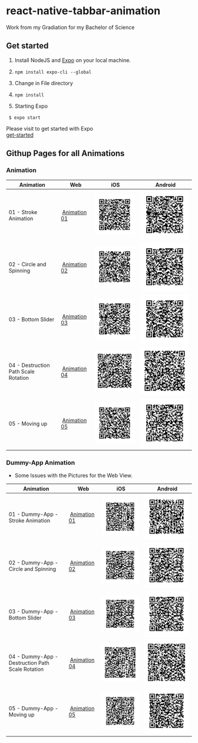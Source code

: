 # react-native-tabbar-animation

Work from my Gradiation for my Bachelor of Science

## Get started

1. Install NodeJS and [Expo](https://expo.io/learn) on your local machine.

2. ``` npm install expo-cli --global ```

2. Change in File directory

3. ```npm install``` 

4. Starting Expo 
```
 $ expo start
```

Please visit to get started with Expo  
[get-started](https://docs.expo.io/versions/v36.0.0/get-started/installation/) 


## Githup Pages for all Animations

### Animation

| Animation | Web | iOS | Android |
|---|---|---|---|
| 01 - Stroke Animation | [Animation 01](https://benediktgrether.github.io/react-native-tabbar-animation/ii-Tab-Bar-Animation/01_Stroke-Animation-Animation-01/web-build/index.html) | ![ 01 - iOS](https://github.com/benediktgrether/react-native-tabbar-animation/blob/master/ii-Tab-Bar-Animation/01_Stroke-Animation-Animation-01/dist/01_ani_iPhone_code.png "01 - iOS") | ![ 01 - Android](https://github.com/benediktgrether/react-native-tabbar-animation/blob/master/ii-Tab-Bar-Animation/01_Stroke-Animation-Animation-01/dist/01_ani_android_code.png "01 - Android") |
| 02 - Circle and Spinning | [Animation 02](https://benediktgrether.github.io/react-native-tabbar-animation/ii-Tab-Bar-Animation/02_Circles-and-Spinning-Animation02/web-build/index.html) | ![ 02 - iOS](https://github.com/benediktgrether/react-native-tabbar-animation/blob/master/ii-Tab-Bar-Animation/02_Circles-and-Spinning-Animation02/dist/02_ani_iPhone_code.png "02 - iOS") | ![ 02 - Android](https://github.com/benediktgrether/react-native-tabbar-animation/blob/master/ii-Tab-Bar-Animation/02_Circles-and-Spinning-Animation02/dist/02_ani_android_code.png "02 - Android") |
| 03 - Bottom Slider | [Animation 03](https://benediktgrether.github.io/react-native-tabbar-animation/ii-Tab-Bar-Animation/03-Bottom-Slide-Animation-Animation03/web-build/index.html) | ![ 03 - iOS](https://github.com/benediktgrether/react-native-tabbar-animation/blob/master/ii-Tab-Bar-Animation/03-Bottom-Slide-Animation-Animation03/dist/03_ani_iPhone_code.png "03 - iOS") | ![ 03 - Android](https://github.com/benediktgrether/react-native-tabbar-animation/blob/master/ii-Tab-Bar-Animation/03-Bottom-Slide-Animation-Animation03/dist/03_ani_android_code.png "03 - Android") |
| 04 - Destruction Path Scale Rotation | [Animation 04](https://benediktgrether.github.io/react-native-tabbar-animation/ii-Tab-Bar-Animation/04-Destruction-Path-Scale-Rotate-Animation-Animation04/web-build/index.html) | ![ 04 - iOS](https://github.com/benediktgrether/react-native-tabbar-animation/blob/master/ii-Tab-Bar-Animation/04-Destruction-Path-Scale-Rotate-Animation-Animation04/dist/04_ani_iPhone_code.png "04 - iOS") | ![ 04 - Android](https://github.com/benediktgrether/react-native-tabbar-animation/blob/master/ii-Tab-Bar-Animation/04-Destruction-Path-Scale-Rotate-Animation-Animation04/dist/04_ani_android_code.png "04 - Android") |
| 05 - Moving up | [Animation 05](https://benediktgrether.github.io/react-native-tabbar-animation/ii-Tab-Bar-Animation/05-Moving-Up-Animation-Animation05/web-build/index.html) | ![ 05 - iOS](https://github.com/benediktgrether/react-native-tabbar-animation/blob/master/ii-Tab-Bar-Animation/05-Moving-Up-Animation-Animation05/dist/05_ani_iPhone_code.png "05 - iOS") | ![ 05 - Android](https://github.com/benediktgrether/react-native-tabbar-animation/blob/master/ii-Tab-Bar-Animation/05-Moving-Up-Animation-Animation05/dist/05_ani_android_code.png "05 - Android") |


### Dummy-App Animation

* Some Issues with the Pictures for the Web View.

| Animation | Web | iOS | Android |
|---|---|---|---|
| 01 - Dummy-App - Stroke Animation | [Animation 01](https://benediktgrether.github.io/react-native-tabbar-animation/iii-Dummy-App/01_Dummy_App_Stroke-Animation-Animation-01/web-build/index.html) | ![ 01 - iOS](https://github.com/benediktgrether/react-native-tabbar-animation/blob/master/iii-Dummy-App/01_Dummy_App_Stroke-Animation-Animation-01/dist/dummy_01_ani_iPhone_code.png "01 - iOS") | ![ 01 - Android](https://github.com/benediktgrether/react-native-tabbar-animation/blob/master/iii-Dummy-App/01_Dummy_App_Stroke-Animation-Animation-01/dist/dummy_01_ani_android_code.png "01 - Android") |
| 02 - Dummy-App - Circle and Spinning | [Animation 02](https://benediktgrether.github.io/react-native-tabbar-animation/iii-Dummy-App/02_Dummy_App_Circles-and-Spinning-Animation02/web-build/index.html) | ![ 02 - iOS](https://github.com/benediktgrether/react-native-tabbar-animation/blob/master/iii-Dummy-App/02_Dummy_App_Circles-and-Spinning-Animation02/dist/dummy_02_ani_iPhone_code.png "02 - iOS") | ![ 02 - Android](https://github.com/benediktgrether/react-native-tabbar-animation/blob/master/iii-Dummy-App/02_Dummy_App_Circles-and-Spinning-Animation02/dist/dummy_02_ani_android_code.png "02 - Android") |
| 03 - Dummy-App - Bottom Slider | [Animation 03](https://benediktgrether.github.io/react-native-tabbar-animation/iii-Dummy-App/03_Dummy_App_Bottom-Slide-Animation-Animation03/web-build/index.html) | ![ 03 - iOS](https://github.com/benediktgrether/react-native-tabbar-animation/blob/master/iii-Dummy-App/03_Dummy_App_Bottom-Slide-Animation-Animation03/dist/dummy_03_ani_iPhone_code.png "03 - iOS") | ![ 03 - Android](https://github.com/benediktgrether/react-native-tabbar-animation/blob/master/iii-Dummy-App/03_Dummy_App_Bottom-Slide-Animation-Animation03/dist/dummy_03_ani_android_code.png "03 - Android") |
| 04 - Dummy-App - Destruction Path Scale Rotation | [Animation 04](https://benediktgrether.github.io/react-native-tabbar-animation/iii-Dummy-App/04_Dummy_App_Destruction-Path-Scale-Rotate-Animation-Animation04/web-build/index.html) | ![ 04 - iOS](https://github.com/benediktgrether/react-native-tabbar-animation/blob/master/iii-Dummy-App/04_Dummy_App_Destruction-Path-Scale-Rotate-Animation-Animation04/dist/dummy_04_ani_iPhone_code.png "04 - iOS") | ![ 04 - Android](https://github.com/benediktgrether/react-native-tabbar-animation/blob/master/iii-Dummy-App/04_Dummy_App_Destruction-Path-Scale-Rotate-Animation-Animation04/dist/dummy_04_ani_android_code.png "04 - Android") |
| 05 - Dummy-App - Moving up | [Animation 05](https://benediktgrether.github.io/react-native-tabbar-animation/iii-Dummy-App/05_Dummy_App_Moving-Up-Animation-Animation05/web-build/index.html) | ![ 05 - iOS](https://github.com/benediktgrether/react-native-tabbar-animation/blob/master/iii-Dummy-App/05_Dummy_App_Moving-Up-Animation-Animation05/dist/dummy_05_ani_iPhone_code.png "05 - iOS") | ![ 05 - Android](https://github.com/benediktgrether/react-native-tabbar-animation/blob/master/iii-Dummy-App/05_Dummy_App_Moving-Up-Animation-Animation05/dist/dummy_05_ani_android_code.png "05 - Android") |